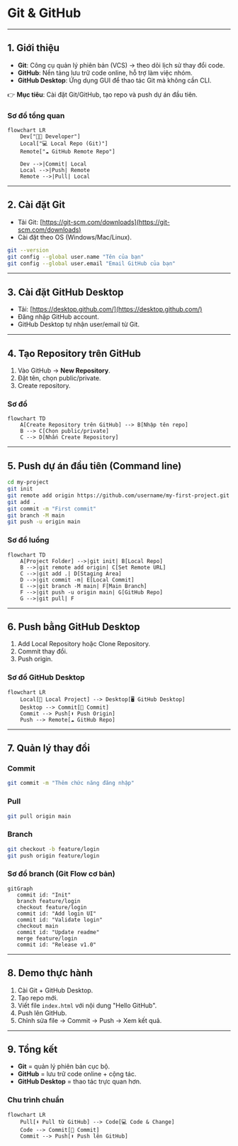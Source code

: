 # Git & GitHub

---

## 1. Giới thiệu

* **Git**: Công cụ quản lý phiên bản (VCS) → theo dõi lịch sử thay đổi code.
* **GitHub**: Nền tảng lưu trữ code online, hỗ trợ làm việc nhóm.
* **GitHub Desktop**: Ứng dụng GUI để thao tác Git mà không cần CLI.

👉 **Mục tiêu**: Cài đặt Git/GitHub, tạo repo và push dự án đầu tiên.

### Sơ đồ tổng quan

```mermaid
flowchart LR
    Dev["👩‍💻 Developer"]
    Local["💻 Local Repo (Git)"]
    Remote["☁️ GitHub Remote Repo"]

    Dev -->|Commit| Local
    Local -->|Push| Remote
    Remote -->|Pull| Local

```

---

## 2. Cài đặt Git

* Tải Git: [https://git-scm.com/downloads](https://git-scm.com/downloads)
* Cài đặt theo OS (Windows/Mac/Linux).

```bash
git --version
git config --global user.name "Tên của bạn"
git config --global user.email "Email GitHub của bạn"
```

---

## 3. Cài đặt GitHub Desktop

* Tải: [https://desktop.github.com/](https://desktop.github.com/)
* Đăng nhập GitHub account.
* GitHub Desktop tự nhận user/email từ Git.

---

## 4. Tạo Repository trên GitHub

1. Vào GitHub → **New Repository**.
2. Đặt tên, chọn public/private.
3. Create repository.

### Sơ đồ

```mermaid
flowchart TD
    A[Create Repository trên GitHub] --> B[Nhập tên repo]
    B --> C[Chọn public/private]
    C --> D[Nhấn Create Repository]
```

---

## 5. Push dự án đầu tiên (Command line)

```bash
cd my-project
git init
git remote add origin https://github.com/username/my-first-project.git
git add .
git commit -m "First commit"
git branch -M main
git push -u origin main
```

### Sơ đồ luồng

```mermaid
flowchart TD
    A[Project Folder] -->|git init| B[Local Repo]
    B -->|git remote add origin| C[Set Remote URL]
    C -->|git add .| D[Staging Area]
    D -->|git commit -m| E[Local Commit]
    E -->|git branch -M main| F[Main Branch]
    F -->|git push -u origin main| G[GitHub Repo]
    G -->|git pull| F

```

---

## 6. Push bằng GitHub Desktop

1. Add Local Repository hoặc Clone Repository.
2. Commit thay đổi.
3. Push origin.

### Sơ đồ GitHub Desktop

```mermaid
flowchart LR
    Local[📂 Local Project] --> Desktop[🖥️ GitHub Desktop]
    Desktop --> Commit[📝 Commit]
    Commit --> Push[⬆️ Push Origin]
    Push --> Remote[☁️ GitHub Repo]
```

---

## 7. Quản lý thay đổi

### Commit

```bash
git commit -m "Thêm chức năng đăng nhập"
```

### Pull

```bash
git pull origin main
```

### Branch

```bash
git checkout -b feature/login
git push origin feature/login
```

### Sơ đồ branch (Git Flow cơ bản)

```mermaid
gitGraph
   commit id: "Init"
   branch feature/login
   checkout feature/login
   commit id: "Add login UI"
   commit id: "Validate login"
   checkout main
   commit id: "Update readme"
   merge feature/login
   commit id: "Release v1.0"
```

---

## 8. Demo thực hành

1. Cài Git + GitHub Desktop.
2. Tạo repo mới.
3. Viết file `index.html` với nội dung "Hello GitHub".
4. Push lên GitHub.
5. Chỉnh sửa file → Commit → Push → Xem kết quả.

---

## 9. Tổng kết

* **Git** = quản lý phiên bản cục bộ.
* **GitHub** = lưu trữ code online + cộng tác.
* **GitHub Desktop** = thao tác trực quan hơn.

### Chu trình chuẩn

```mermaid
flowchart LR
    Pull[⬇️ Pull từ GitHub] --> Code[💻 Code & Change]
    Code --> Commit[📝 Commit]
    Commit --> Push[⬆️ Push lên GitHub]
```
